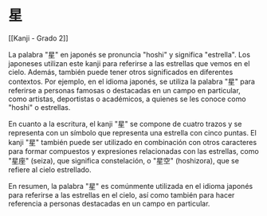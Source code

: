 # 星

[[Kanji - Grado 2]]

La palabra "星" en japonés se pronuncia "hoshi" y significa "estrella". Los japoneses utilizan este kanji para referirse a las estrellas que vemos en el cielo. Además, también puede tener otros significados en diferentes contextos. Por ejemplo, en el idioma japonés, se utiliza la palabra "星" para referirse a personas famosas o destacadas en un campo en particular, como artistas, deportistas o académicos, a quienes se les conoce como "hoshi" o estrellas. 

En cuanto a la escritura, el kanji "星" se compone de cuatro trazos y se representa con un símbolo que representa una estrella con cinco puntas. El kanji "星" también puede ser utilizado en combinación con otros caracteres para formar compuestos y expresiones relacionadas con las estrellas, como "星座" (seiza), que significa constelación, o "星空" (hoshizora), que se refiere al cielo estrellado.

En resumen, la palabra "星" es comúnmente utilizada en el idioma japonés para referirse a las estrellas en el cielo, así como también para hacer referencia a personas destacadas en un campo en particular.
